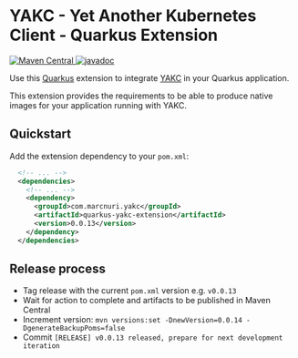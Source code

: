 # YAKC - Yet Another Kubernetes Client - Quarkus Extension
[![Maven Central](https://img.shields.io/maven-central/v/com.marcnuri.yakc/quarkus-yakc-extension)
](https://search.maven.org/search?q=g:com.marcnuri.yakc%20a:quarkus-yakc-extension)
[![javadoc](https://javadoc.io/badge2/com.marcnuri.yakc/quarkus-yakc-extension/javadoc.svg)
](https://javadoc.io/doc/com.marcnuri.yakc/quarkus-yakc-extension)

Use this [Quarkus](https://www.quarkus.io) extension to integrate
[YAKC](https://github.com/manusa/yakc) in your Quarkus application.

This extension provides the requirements to be able to produce native images for your
application running with YAKC.

## Quickstart

Add the extension dependency to your `pom.xml`:
```xml
  <!-- ... -->
  <dependencies>
    <!-- ... -->
    <dependency>
      <groupId>com.marcnuri.yakc</groupId>
      <artifactId>quarkus-yakc-extension</artifactId>
      <version>0.0.13</version>
    </dependency>
  </dependencies>
```

## Release process
- Tag release with the current `pom.xml` version e.g. `v0.0.13`
- Wait for action to complete and artifacts to be published in Maven Central
- Increment version:
  `mvn versions:set -DnewVersion=0.0.14 -DgenerateBackupPoms=false`
- Commit `[RELEASE] v0.0.13 released, prepare for next development iteration`
